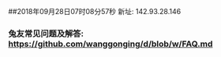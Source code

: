 ##2018年09月28日07时08分57秒 新址: 142.93.28.146
### 兔友常见问题及解答: https://github.com/wanggonging/d/blob/w/FAQ.md
